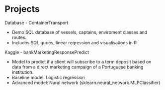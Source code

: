 # Projects
Database - ContainerTransport
 - Demo SQL database of vessels, captains, enviroment classes and routes.
 - Includes SQL quries, linear regression and visualisations in R

Kaggle - bankMarketingResponsePredict
 - Model to predict if a client will subscribe to a term deposit based on data from a direct marketing campaign of a Portuguese banking institution.
 - Baseline model: Logistic regression
 - Advanced model: Nural network (sklearn.neural_network.MLPClassifier)
